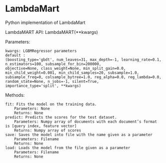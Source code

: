 # LambdaMart
Python implementation of LambdaMart

LambdaMART API:
LambdaMART(**kwargs)

Parameters:

	kwargs: LGBMRegressor parameters
    default :
    (boosting_type='gbdt', num_leaves=31, max_depth=-1, learning_rate=0.1, n_estimators=100, subsample_for_bin=200000,              objective=None, class_weight=None, min_split_gain=0.0, min_child_weight=0.001, min_child_samples=20, subsample=1.0,            subsample_freq=0, colsample_bytree=1.0, reg_alpha=0.0, reg_lambda=0.0, random_state=None, n_jobs=-1, silent=True,              importance_type='split', **kwargs)


Methods:

	fit: Fits the model on the training data.
		Parameters: None
		Returns: None
	predict: Predicts the scores for the test dataset.
		Parameters: Numpy array of documents with each document’s format is [query index, feature vector] 
		Returns: Numpy array of scores
	save: Saves the model into file with the name given as a parameter
		Parameters: Filename
		Returns: None
	load: Loads the model from the file given as a parameter
		Parameters: Filename
		Returns: None
